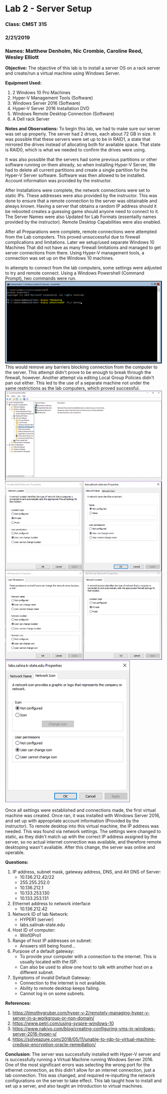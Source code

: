 ﻿# Lab 2 - Server Setup

### Class: CMST 315

### 2/21/2019

### Names: Matthew Denholm, Nic Crombie, Caroline Reed, Wesley Elliott

**Objective:** The objective of this lab is to install a server OS on a rack server and create/run a virtual machine using Windows Server.

**Equipment Used:**
1. 2 Windows 10 Pro Machines
2. Hyper-V Management Tools (Software)
3. Windows Server 2016 (Software)
4. Hyper-V Server 2016 Installation DVD
5. Windows Remote Desktop Connection (Software)
6. A Dell rack Server

**Notes and Observations:** To begin this lab, we had to make sure our server was set up properly. The server had 2 drives, each about 72 GB in size. It was possible that these servers were set up to be in RAID1, a state that mirrored the drives instead of allocating both for available space. That state is RAID0, which is what we needed to confirm the drives were using.

It was also possible that the servers had some previous partitions or other software running on them already, so when installing Hyper-V Server, We had to delete all current partitions and create a single partition for the Hyper-V Server software. Software was then allowed to be installed. Account information was provided by the instructor.

After Installations were complete, the network connections were set to static IPs. These addresses were also provided by the instructor. This was done to ensure that a remote connection to the server was obtainable and always known. Having a server that obtains a random IP address should it be rebooted creates a guessing game should anyone need to connect to it. The Server Names were also Updated for Lab Formats (essentailly names provided by the instructor). Remote Desktop Capabilities were also enabled.

After all Preparations were complete, remote connections were attempted from the Lab computers. This proved unsuccessful due to firewall complications and limitations. Later we setup/used separate Windows 10 Machines That did not have as many firewall limitations and managed to get server connections from there. Using Hyper-V management tools, a connection was set up on the Windows 10 machines.


In attempts to connect from the lab computers, some settings were adjusted to try and remote connect. Using a Windows Powershell (Command Prompt), two commands were run.
![pic](https://github.com/Matthew-Denholm/Sys-Administration-Lab-Reports/blob/master/Lab%202%20-%20Server%20Setup/Capture.PNG)
This would remove any barriers blocking connection from the computer to the server. This attempt didn't prove to be enough to break through the firewall, however. Another attempt via editing Local Group Policies didn't pan out either. This led to the use of a separate machine not under the same restrictions as the lab computers, which proved successful.
![pic](https://github.com/Matthew-Denholm/Sys-Administration-Lab-Reports/blob/master/Lab%202%20-%20Server%20Setup/Capture4.PNG)
![pic](https://github.com/Matthew-Denholm/Sys-Administration-Lab-Reports/blob/master/Lab%202%20-%20Server%20Setup/Capture5.PNG)
![pic](https://github.com/Matthew-Denholm/Sys-Administration-Lab-Reports/blob/master/Lab%202%20-%20Server%20Setup/Capture5.5.PNG)

Once all settings were established and connections made, the first virtual machine was created. Once ran, it was installed with Windows Server 2016, and set up with appropriate account information (Provided by the instructor). To remote desktop into this virtual machine, the IP address was needed. This was found via network settings. The settings were changed to static, as they didn't match up with the correct IP address assigned by the server, so no actual internet connection was available, and therefore remote desktoping wasn't available. After this change, the server was online and operable.

**Questions:**
1. IP address, subnet mask, gateway address, DNS, and Alt DNS of Server: 
   - 10.136.212.42/22
   - 255.255.252.0
   - 10.136.212.1
   - 10.133.253.130
   - 10.133.253.131
2. Ethernet address to network interface
   - 10.136.212.42
3. Network ID of lab Network:
   - HYPER1 (server)
   - labs.salinak-state.edu
4. Host ID of computer:
   - Win10Pro1
5. Range of host IP addresses on subnet:
   - Answers still being found...
6. Purpose of a default gateway:
   - To provide your computer with a connection to the internet. This is usually located with the ISP.
   - Can also be used to allow one host to talk with another host on a different subnet.
7. Symptoms of invalid Default Gateway:
   - Connection to the internet is not available.
   - Ability to remote desktop keeps failing.
   - Cannot log in on some subnets.
   
**References:**
1. https://timothygruber.com/hyper-v-2/remotely-managing-hyper-v-server-in-a-workgroup-or-non-domain/
2. https://www.petri.com/using-syspre-windows-10
3. https://www.nakivo.com/blog/creating-configuring-vms-in-windows-server-2016-hyper-v/
4. https://solveazure.com/2018/05/11/unable-to-rdp-to-virtual-machine-credssp-encryption-oracle-remediation/

**Conclusion:** The server was successfully installed with Hyper-V server and is successfully running a Virtual Machine running Windows Server 2016. One of the most significant errors was selecting the wrong port for the ethernet connection, as this didn't allow for an internet connection, just a lab connection. This was changed, and required re-inputting the network configurations on the server to take effect. This lab taught how to install and set up a server, and also taught an introduction to virtual machines.
